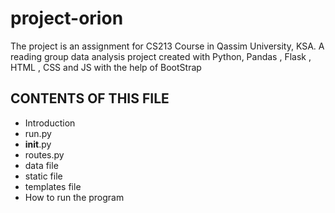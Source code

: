 # project-orion
The project is an assignment for CS213 Course in Qassim University, KSA.
A reading group data analysis project created with Python, Pandas , Flask , HTML , CSS and JS with the help of BootStrap

CONTENTS OF THIS FILE
---------------------

 * Introduction
 * run.py
 * __init__.py
  * routes.py
  * data file
  * static file
  * templates file
  * How to run the program 
  
